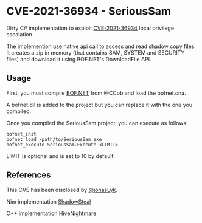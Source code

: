 # CVE-2021-36934 - SeriousSam

Dirty C# implementation to exploit [CVE-2021-36934](https://msrc.microsoft.com/update-guide/vulnerability/CVE-2021-36934) local privilege escalation.

The implemention use native api call to access and read shadow copy files. It creates a zip in memory (that contains SAM, SYSTEM and SECURITY files) and download it using BOF.NET's DownloadFile API.

## Usage
First, you must compile [BOF.NET](https://github.com/CCob/BOF.NET) from @CCob and load the bofnet.cna.

A bofnet.dll is added to the project but you can replace it with the one you compiled.

Once you compiled the SeriousSam project, you can execute as follows:
```
bofnet_init
bofnet_load /path/to/SeriousSam.exe
bofnet_execute SeriousSam.Execute <LIMIT>
```

LIMIT is optional and is set to 10 by default.

## References
This CVE has been disclosed by [@jonasLyk](https://twitter.com/jonasLyk).

Nim implementation [ShadowSteal](https://github.com/HuskyHacks/ShadowSteal)

C++ implementation [HiveNightmare](https://github.com/GossiTheDog/HiveNightmare)